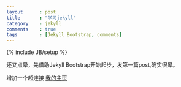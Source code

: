 ```yaml
---
layout      : post
title       : "学习jekyll"
category    : jekyll
comments    : true
tags        : [Jekyll Bootstrap, comments]
---
```

{% include JB/setup %}

还又点晕，先借助Jekyll Bootstrap开始起步，发第一篇post,确实很晕。

增加一个超连接 [我的主页](http://liangcoder.github.com)
